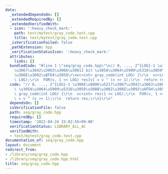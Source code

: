 ```yaml
---
data:
  _extendedDependsOn: []
  _extendedRequiredBy: []
  _extendedVerifiedWith:
  - icon: ':heavy_check_mark:'
    path: test/mytest/gray_code.test.cpp
    title: test/mytest/gray_code.test.cpp
  _isVerificationFailed: false
  _pathExtension: hpp
  _verificationStatusIcon: ':heavy_check_mark:'
  attributes:
    links: []
  bundledCode: "#line 1 \"seq/gray_code.hpp\"\n// 0, ..., 2^{LOG}-1 \u306E\u9806\u5217\
    \u3067\u3042\u3063\u3066\u30011 bit \u305A\u3064\u5909\u5316\u3059\u308B\u3082\
    \u306E\u3092\u8FD4\u3059\r\nvc<int> gray_code(int LOG) {\r\n  vc<int> res(1 <<\
    \ LOG);\r\n  FOR(v, 1 << LOG) res[v] = v ^ (v >> 1);\r\n  return res;\r\n}\r\n"
  code: "// 0, ..., 2^{LOG}-1 \u306E\u9806\u5217\u3067\u3042\u3063\u3066\u30011 bit\
    \ \u305A\u3064\u5909\u5316\u3059\u308B\u3082\u306E\u3092\u8FD4\u3059\r\nvc<int>\
    \ gray_code(int LOG) {\r\n  vc<int> res(1 << LOG);\r\n  FOR(v, 1 << LOG) res[v]\
    \ = v ^ (v >> 1);\r\n  return res;\r\n}\r\n"
  dependsOn: []
  isVerificationFile: false
  path: seq/gray_code.hpp
  requiredBy: []
  timestamp: '2022-04-24 15:02:55+09:00'
  verificationStatus: LIBRARY_ALL_AC
  verifiedWith:
  - test/mytest/gray_code.test.cpp
documentation_of: seq/gray_code.hpp
layout: document
redirect_from:
- /library/seq/gray_code.hpp
- /library/seq/gray_code.hpp.html
title: seq/gray_code.hpp
---
```

